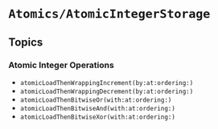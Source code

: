 # ``Atomics/AtomicIntegerStorage``

## Topics

### Atomic Integer Operations

- ``atomicLoadThenWrappingIncrement(by:at:ordering:)``
- ``atomicLoadThenWrappingDecrement(by:at:ordering:)``
- ``atomicLoadThenBitwiseOr(with:at:ordering:)``
- ``atomicLoadThenBitwiseAnd(with:at:ordering:)``
- ``atomicLoadThenBitwiseXor(with:at:ordering:)``
